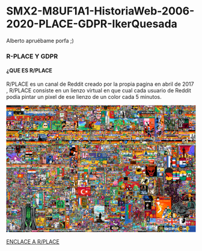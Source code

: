 # SMX2-M8UF1A1-HistoriaWeb-2006-2020-PLACE-GDPR-IkerQuesada
Alberto apruébame porfa ;)

### R-PLACE Y GDPR 

#### ¿QUE ES R/PLACE 

R/PLACE es un canal de Reddit creado por la propia pagina en abril de 2017 , R/PLACE consiste en un lienzo virtual en que cual cada usuario de Reddit podía pintar un pixel de ese lienzo de un color cada 5 minutos. 

![RPLACE2023](https://github.com/ikerqume/SMX2-M8UF1A1-HistoriaWeb-2006-2020-PLACE-GDPR-IkerQuesada/blob/main/RPLACE2023.png)

[ENCLACE A R/PLACE](https://www.reddit.com/r/place/ "R/PLACE")
